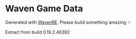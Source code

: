 # Waven Game Data
Generated with [WavenRE](https://github.com/Daweyy/WavenRE).
Please build something amazing ✨

Extract from build 0.19.2.46392
